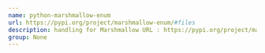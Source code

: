 ```yaml
---
name: python-marshmallow-enum
url: https://pypi.org/project/marshmallow-enum/#files
description: handling for Marshmallow URL : https://pypi.org/project/marshmallow-enum/#files Groups : None
group: None
---
```

